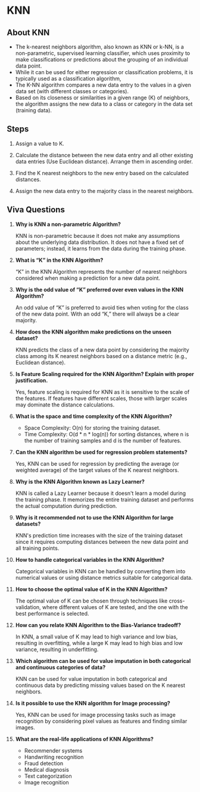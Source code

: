 # KNN

## About KNN

- The k-nearest neighbors algorithm, also known as KNN or k-NN, is a
non-parametric, supervised learning classifier, which uses proximity to make
classifications or predictions about the grouping of an individual data point.
- While it can be used for either regression or classification problems, it is
typically used as a classification algorithm,
- The K-NN algorithm compares a new data entry to the values in a given
data set (with different classes or categories).
- Based on its closeness or similarities in a given range (K) of neighbors, the
algorithm assigns the new data to a class or category in the data set
(training data).

## Steps

1. Assign a value to K.

2. Calculate the distance between the new data entry and all
other existing data entries (Use Euclidean distance). Arrange them in
ascending order.

3. Find the K nearest neighbors to the new entry based on the
calculated distances.

4. Assign the new data entry to the majority class in the nearest
neighbors.

## Viva Questions

1) **Why is KNN a non-parametric Algorithm?**

   KNN is non-parametric because it does not make any assumptions about the underlying data distribution. It does not have a fixed set of parameters; instead, it learns from the data during the training phase.

2) **What is “K” in the KNN Algorithm?**

   “K” in the KNN Algorithm represents the number of nearest neighbors considered when making a prediction for a new data point.

3) **Why is the odd value of “K” preferred over even values in the KNN Algorithm?**

   An odd value of “K” is preferred to avoid ties when voting for the class of the new data point. With an odd “K,” there will always be a clear majority.

4) **How does the KNN algorithm make predictions on the unseen dataset?**

   KNN predicts the class of a new data point by considering the majority class among its K nearest neighbors based on a distance metric (e.g., Euclidean distance).

5) **Is Feature Scaling required for the KNN Algorithm? Explain with proper justification.**

   Yes, feature scaling is required for KNN as it is sensitive to the scale of the features. If features have different scales, those with larger scales may dominate the distance calculations.

6) **What is the space and time complexity of the KNN Algorithm?**

   - Space Complexity: O(n) for storing the training dataset.
   - Time Complexity: O(d * n * log(n)) for sorting distances, where n is the number of training samples and d is the number of features.

7) **Can the KNN algorithm be used for regression problem statements?**

   Yes, KNN can be used for regression by predicting the average (or weighted average) of the target values of the K nearest neighbors.

8) **Why is the KNN Algorithm known as Lazy Learner?**

   KNN is called a Lazy Learner because it doesn't learn a model during the training phase. It memorizes the entire training dataset and performs the actual computation during prediction.

9) **Why is it recommended not to use the KNN Algorithm for large datasets?**

   KNN's prediction time increases with the size of the training dataset since it requires computing distances between the new data point and all training points.

10) **How to handle categorical variables in the KNN Algorithm?**

    Categorical variables in KNN can be handled by converting them into numerical values or using distance metrics suitable for categorical data.

11) **How to choose the optimal value of K in the KNN Algorithm?**

    The optimal value of K can be chosen through techniques like cross-validation, where different values of K are tested, and the one with the best performance is selected.

12) **How can you relate KNN Algorithm to the Bias-Variance tradeoff?**

    In KNN, a small value of K may lead to high variance and low bias, resulting in overfitting, while a large K may lead to high bias and low variance, resulting in underfitting.

13) **Which algorithm can be used for value imputation in both categorical and continuous categories of data?**

    KNN can be used for value imputation in both categorical and continuous data by predicting missing values based on the K nearest neighbors.

14) **Is it possible to use the KNN algorithm for Image processing?**

    Yes, KNN can be used for image processing tasks such as image recognition by considering pixel values as features and finding similar images.

15) **What are the real-life applications of KNN Algorithms?**

    - Recommender systems
    - Handwriting recognition
    - Fraud detection
    - Medical diagnosis
    - Text categorization
    - Image recognition
